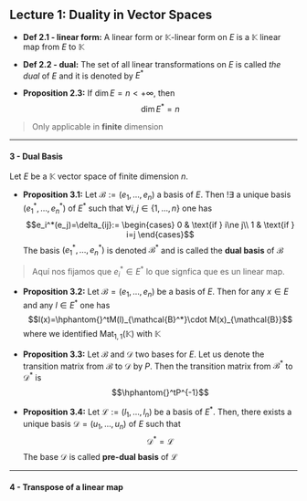 ## Lecture 1: Duality in Vector Spaces

- **Def 2.1 - linear form:** A linear form or $\mathbb{K}$-linear form on $E$ is a $\mathbb{K}$ linear map from $E$ to $\mathbb{K}$

- **Def 2.2 - dual:** The set of all linear transformations on $E$ is called *the dual* of $E$ and it is denoted by $E^*$

- **Proposition 2.3:** If $\dim E = n < +\infty$, then
$$\dim E^* = n$$
> Only applicable in **finite** dimension

---
#### 3 - Dual Basis
Let $E$ be a $\mathbb{K}$ vector space of finite dimension $n$.

- **Proposition 3.1:** Let $\mathcal{B}:=(e_1,\ldots,e_n)$ a basis of $E$. Then $!\exists$ a unique basis $(e_1^*,\ldots,e_n^*)$ of $E^*$ such that $\forall i,j\in\{1,\ldots,n\}$ one has
$$e_i^*(e_j)=\delta_{ij}:=    \begin{cases}
        0 & \text{if } i\ne j\\
        1 & \text{if } i=j 
    \end{cases}$$
The basis $(e_1^*,\ldots,e_n^*)$ is denoted $\mathcal{B}^*$ and is called the **dual basis** of $\mathcal{B}$
> Aquí nos fijamos que $e_i^*\in E^*$  lo que signfica que es un linear map.

- **Proposition 3.2:** Let $\mathcal{B}=(e_1,\ldots,e_n)$ be a basis of $E$. Then for any  $x\in E$ and any $l\in E^*$ one has
$$l(x)=\hphantom{}^tM(l)_{\mathcal{B}^*}\cdot M(x)_{\mathcal{B}}$$
where we identified $\text{Mat}_{1,1}(\mathbb{K})$ with $\mathbb{K}$ 

- **Proposition 3.3:** Let $\mathcal{B}$ and $\mathcal{D}$ two bases for $E$. Let us denote the transition matrix from $\mathcal{B}$ to $\mathcal{D}$ by $P$. Then the transition matrix from $\mathcal{B}^*$ to $\mathcal{D}^*$ is
$$\hphantom{}^tP^{-1}$$


- **Proposition 3.4:** Let $\mathcal{L}:=(l_1,\ldots, l_n)$ be a basis of $E^*$. Then, there exists a unique basis $\mathcal{D}=(u_1,\ldots,u_n)$ of $E$ such that
$$\mathcal{D}^*=\mathcal{L}$$
The base $\mathcal{D}$ is called **pre-dual basis** of $\mathcal{L}$

---

#### 4 - Transpose of a linear map
